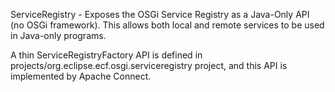 ServiceRegistry - Exposes the OSGi Service Registry as a Java-Only API (no OSGi framework). This allows both local and remote services to be used in Java-only programs.   

A thin ServiceRegistryFactory API is defined in projects/org.eclipse.ecf.osgi.serviceregistry project, and this API is implemented by Apache Connect.

